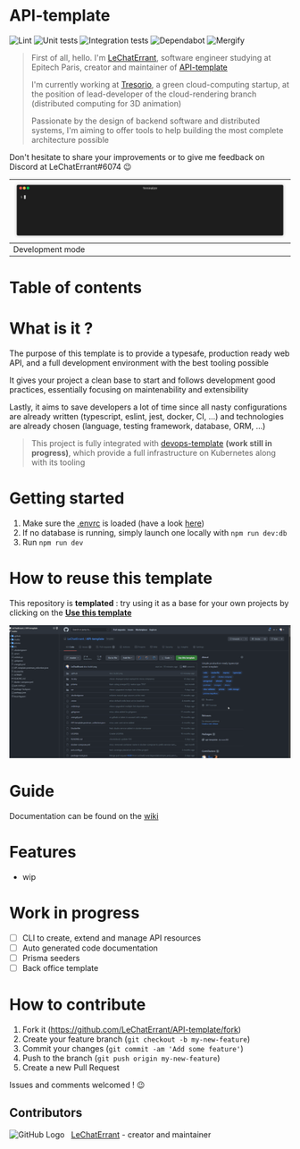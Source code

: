 # API-template
![Lint](https://github.com/LeChatErrant/API-template/workflows/Lint/badge.svg)
![Unit tests](https://github.com/LeChatErrant/API-template/workflows/Unit%20tests/badge.svg)
![Integration tests](https://github.com/LeChatErrant/API-template/workflows/Integration%20tests/badge.svg)
![Dependabot](https://badgen.net/dependabot/LeChatErrant/API-template?icon=dependabot)
![Mergify](https://img.shields.io/endpoint.svg?url=https://gh.mergify.io/badges/LeChatErrant/API-template)

> First of all, hello. I'm [LeChatErrant](https://github.com/LeChatErrant), software engineer studying at Epitech Paris, creator and maintainer of [API-template](https://github.com/LeChatErrant/API-template)
>
> I'm currently working at [Tresorio](https://tresorio.com/), a green cloud-computing startup, at the position of lead-developer of the cloud-rendering branch (distributed computing for 3D animation)
>
> Passionate by the design of backend software and distributed systems, I'm aiming to offer tools to help building the most complete architecture possible

Don't hesitate to share your improvements or to give me feedback on Discord at LeChatErrant#6074 :wink:

| ![Deployment example](https://github.com/LeChatErrant/API-template/blob/master/.github/assets/deployment.gif) |
|---|
| Development mode | 


# Table of contents

<!-- START doctoc -->
<!-- END doctoc -->

# What is it ?

The purpose of this template is to provide a typesafe, production ready web API, and a full development environment with the best tooling possible

It gives your project a clean base to start and follows development good practices, essentially focusing on maintenability and extensibility

Lastly, it aims to save developers a lot of time since all nasty configurations are already written (typescript, eslint, jest, docker, CI, ...) and technologies are already chosen (language, testing framework, database, ORM, ...)

> This project is fully integrated with [devops-template](https://github.com/LeChatErrant/devops-template) **(work still in progress)**, which provide a full infrastructure on Kubernetes along with its tooling

# Getting started

1. Make sure the [.envrc](/.envrc) is loaded (have a look [here](wip))
2. If no database is running, simply launch one locally with `npm run dev:db`
3. Run `npm run dev`

# How to reuse this template

This repository is **templated** : try using it as a base for your own projects by clicking on the **[Use this template](https://github.com/LeChatErrant/API-template/generate)**

![Template](/.github/assets/template.gif)

# Guide

Documentation can be found on the [wiki](https://github.com/LeChatErrant/API-template/wiki)

# Features

 - wip

# Work in progress

 - [ ] CLI to create, extend and manage API resources
 - [ ] Auto generated code documentation
 - [ ] Prisma seeders
 - [ ] Back office template

# How to contribute

1. Fork it (<https://github.com/LeChatErrant/API-template/fork>)
2. Create your feature branch (`git checkout -b my-new-feature`)
3. Commit your changes (`git commit -am 'Add some feature'`)
4. Push to the branch (`git push origin my-new-feature`)
5. Create a new Pull Request

Issues and comments welcomed ! :wink:

## Contributors

![GitHub Logo](https://github.com/LeChatErrant.png?size=30) &nbsp; [LeChatErrant](https://github.com/LeChatErrant) - creator and maintainer
